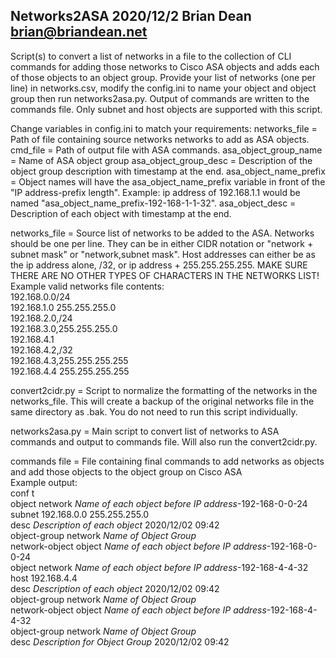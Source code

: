 Networks2ASA 
2020/12/2 
Brian Dean 
brian@briandean.net 
--
Script(s) to convert a list of networks in a file to the collection of CLI commands for adding those networks to Cisco ASA objects and adds each of those objects to an object group. Provide your list of networks (one per line) in networks.csv, modify the config.ini to name your object and object group then run networks2asa.py. Output of commands are written to the commands file. Only subnet and host objects are supported with this script.

Change variables in config.ini to match your requirements:
networks_file = Path of file containing source networks networks to add as ASA objects.
cmd_file = Path of output file with ASA commands.
asa_object_group_name = Name of ASA object group
asa_object_group_desc = Description of the object group description with timestamp at the end.
asa_object_name_prefix = Object names will have the asa_object_name_prefix variable in front of the "IP address-prefix length". Example: ip address of 192.168.1.1 would be named "asa_object_name_prefix-192-168-1-1-32".
asa_object_desc = Description of each object with timestamp at the end.


networks_file = Source list of networks to be added to the ASA. Networks should be one per line. They can be in either CIDR notation or "network + subnet mask" or "network,subnet mask". Host addresses can either be as the ip address alone, /32, or ip address + 255.255.255.255. MAKE SURE THERE ARE NO OTHER TYPES OF CHARACTERS IN THE NETWORKS LIST!  
Example valid networks file contents:  
192.168.0.0/24  
192.168.1.0 255.255.255.0  
192.168.2.0,/24  
192.168.3.0,255.255.255.0  
192.168.4.1  
192.168.4.2,/32  
192.168.4.3,255.255.255.255  
192.168.4.4 255.255.255.255  

convert2cidr.py = Script to normalize the formatting of the networks in the networks_file. This will create a backup of the original networks file in the same directory as .bak. You do not need to run this script individually.

networks2asa.py = Main script to convert list of networks to ASA commands and output to commands file. Will also run the convert2cidr.py.

commands file = File containing final commands to add networks as objects and add those objects to the object group on Cisco ASA  
Example output:  
conf t  
object network *Name of each object before IP address*-192-168-0-0-24  
 subnet 192.168.0.0 255.255.255.0  
 desc *Description of each object* 2020/12/02 09:42  
object-group network *Name of Object Group*  
 network-object object *Name of each object before IP address*-192-168-0-0-24  
object network *Name of each object before IP address*-192-168-4-4-32  
 host 192.168.4.4  
 desc *Description of each object* 2020/12/02 09:42  
object-group network *Name of Object Group*  
 network-object object *Name of each object before IP address*-192-168-4-4-32  
object-group network *Name of Object Group*  
 desc *Description for Object Group* 2020/12/02 09:42  
